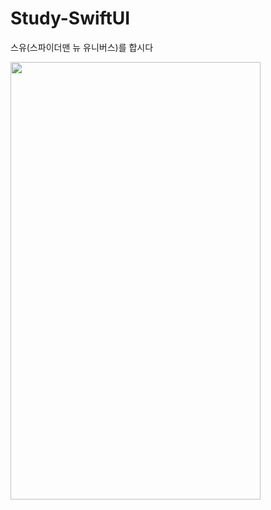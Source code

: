 # Study-SwiftUI
스유(스파이더맨 뉴 유니버스)를 합시다

<img src="https://github.com/user-attachments/assets/9d048567-a61c-4b67-b29b-76add47a785a" width="400" height="700"/>
